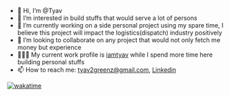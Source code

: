- 👋 Hi, I’m @Tyav
- 👀 I’m interested in build stuffs that would serve a lot of persons
- 🌱 I’m currently working on a side personal project using my spare time, I believe this project will impact the logistics(dispatch) industry positively
- 💞️ I’m looking to collaborate on any project that would not only fetch me money but experience
- 👨🏾‍💻 My current work profile is [iamtyav](https://github.com/iamtyav) while I spend more time here building personal stuffs 
- 📫 How to reach me: tyav2greenz@gmail.com, [Linkedin](https://www.linkedin.com/in/tyavmoses)

[![wakatime](https://wakatime.com/badge/user/08cb0264-1618-42b6-8f5b-864444ca5e34.svg)](https://wakatime.com/@08cb0264-1618-42b6-8f5b-864444ca5e34)

<!---
Tyav/Tyav is a ✨ special ✨ repository because its `README.md` (this file) appears on your GitHub profile.
You can click the Preview link to take a look at your changes.
--->
